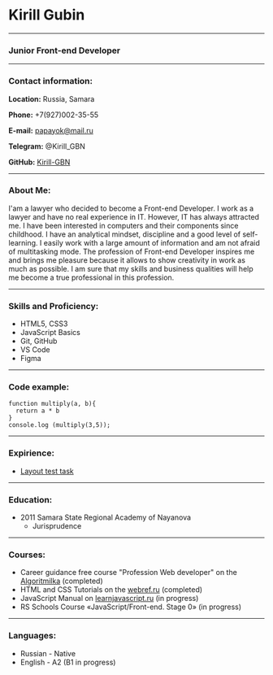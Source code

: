 # Kirill Gubin
********************************************************************************************************************
### Junior Front-end Developer
********************************************************************************************************************
### Contact information:

**Location:** Russia, Samara

**Phone:** +7(927)002-35-55

**E-mail:** papayok@mail.ru

**Telegram:** @Kirill_GBN

**GitHub:** [Kirill-GBN](https://github.com/Kirill-GBN)

********************************************************************************************************************
### About Me:

I'am a lawyer who decided to become a Front-end Developer.
I work as a lawyer and have no real experience in IT.
However, IT has always attracted me. I have been interested in computers and their components since childhood.
I have an analytical mindset, discipline and a good level of self-learning. I easily work with a large amount of information and am not afraid of multitasking mode.
The profession of Front-end Developer inspires me and brings me pleasure because it allows to show creativity in work as much as possible.
I am sure that my skills and business qualities will help me become a true professional in this profession.

*********************************************************************************************************************
### Skills and Proficiency:

* HTML5, CSS3
* JavaScript Basics
* Git, GitHub
* VS Code
* Figma

*********************************************************************************************************************
### Code example:

```
function multiply(a, b){
  return a * b 
}
console.log (multiply(3,5));
```
*********************************************************************************************************************
### Expirience:

* [Layout test task](https://github.com/Kirill-GBN/Test-task-vol.2-)

*********************************************************************************************************************
### Education:

* 2011 Samara State Regional Academy of Nayanova
    - Jurisprudence

*********************************************************************************************************************
### Courses:

* Career guidance free course "Profession Web developer" on the [Algoritmilka](https://algoritmika.org/) (completed)
* HTML and CSS Tutorials on the [webref.ru](https://webref.ru/) (completed) 
* JavaScript Manual on [learnjavascript.ru](https://learn.javascript.ru/) (in progress)
* RS Schools Course «JavaScript/Front-end. Stage 0» (in progress)

**********************************************************************************************************************
### Languages:

* Russian - Native
* English - A2 (B1 in progress)
